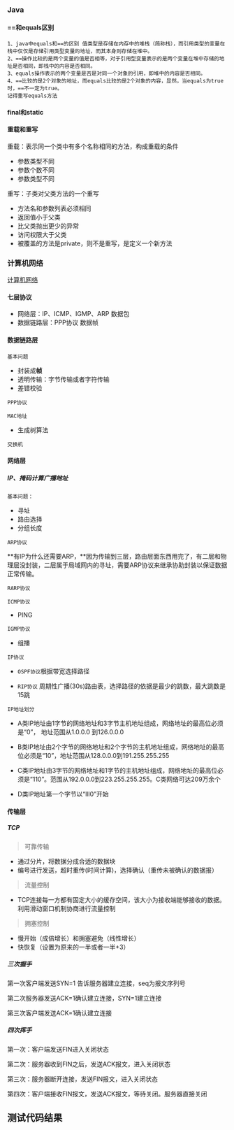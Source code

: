 ### Java

#### ==和equals区别

```
1、java中equals和==的区别 值类型是存储在内存中的堆栈（简称栈），而引用类型的变量在栈中仅仅是存储引用类型变量的地址，而其本身则存储在堆中。
2、==操作比较的是两个变量的值是否相等，对于引用型变量表示的是两个变量在堆中存储的地址是否相同，即栈中的内容是否相同。
3、equals操作表示的两个变量是否是对同一个对象的引用，即堆中的内容是否相同。
4、==比较的是2个对象的地址，而equals比较的是2个对象的内容，显然，当equals为true时，==不一定为true。
记得重写equals方法
```

#### final和static

#### 重载和重写

重载：表示同一个类中有多个名称相同的方法，构成重载的条件

* 参数类型不同
* 参数个数不同
* 参数类型不同

重写：子类对父类方法的一个重写

* 方法名和参数列表必须相同
* 返回值小于父类
* 比父类抛出更少的异常
* 访问权限大于父类
* 被覆盖的方法是private，则不是重写，是定义一个新方法

### 计算机网络

[计算机网络](https://blog.csdn.net/iwanderu/article/details/103812828)

#### 七层协议

* 网络层：IP、ICMP、IGMP、ARP   数据包
* 数据链路层：PPP协议   数据帧

#### 数据链路层

`基本问题`

* 封装成**帧**
* 透明传输：字节传输或者字符传输
* 差错校验

`PPP协议`

`MAC地址`

* 生成树算法

`交换机`

#### 网络层

##### IP、掩码计算广播地址

`基本问题：`

* 寻址
* 路由选择
* 分组长度

`ARP协议`

**有IP为什么还需要ARP，**因为传输到三层，路由层面东西用完了，有二层和物理层没封装，二层属于局域网内的寻址，需要ARP协议来继承协助封装以保证数据正常传输。

`RARP协议`

`ICMP协议`

* PING

`IGMP协议`

* 组播

`IP协议`

* `OSPF协议`根据带宽选择路径

* `RIP协议` 周期性广播(30s)路由表，选择路径的依据是最少的跳数，最大跳数是15跳

`IP地址划分`

* A类IP地址由1字节的网络地址和3字节主机地址组成，网络地址的最高位必须是“0”， 地址范围从1.0.0.0 到126.0.0.0

* B类IP地址由2个字节的网络地址和2个字节的主机地址组成，网络地址的最高位必须是“10”，地址范围从128.0.0.0到191.255.255.255

* C类IP地址由3字节的网络地址和1字节的主机地址组成，网络地址的最高位必须是“110”。范围从192.0.0.0到223.255.255.255。C类网络可达209万余个

* D类IP地址第一个字节以“lll0”开始

#### 传输层

##### TCP

> 可靠传输

* 通过分片，将数据分成合适的数据块
* 编号进行发送，超时重传(时间计算)，选择确认（重传未被确认的数据报）

> 流量控制

* TCP连接每一方都有固定大小的缓存空间，该大小为接收端能够接收的数据。利用滑动窗口机制协商进行流量控制

> 拥塞控制

* 慢开始（成倍增长）和拥塞避免（线性增长）
* 快恢复（设置为原来的一半或者一半+3）

##### 三次握手

第一次客户端发送SYN=1 告诉服务器建立连接，seq为报文序列号

第二次服务器发送ACK=1确认建立连接，SYN=1建立连接

第三次客户端发送ACK=1确认建立连接

##### 四次挥手

第一次：客户端发送FIN进入关闭状态

第二次：服务器收到FIN之后，发送ACK报文，进入关闭状态

第三次：服务器断开连接，发送FIN报文，进入关闭状态

第四次：客户端接收FIN报文，发送ACK报文，等待关闭。服务器直接关闭

## 测试代码结果


